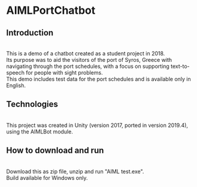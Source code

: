 # AIMLPortChatbot
<h2>Introduction</h2> 
<br/>
This is a demo of a chatbot created as a student project in 2018. <br/>
Its purpose was to aid the visitors of the port of Syros, Greece with navigating through the port schedules, with a focus on supporting text-to-speech for people with sight problems. <br/>
This demo includes test data for the port schedules and is available only in English.<br/>
<h2>Technologies</h2> 
<br/>
This project was created in Unity (version 2017, ported in version 2019.4), using the AIMLBot module.<br/>
<h2>How to download and run</h2><br/>
Download this as zip file, unzip and run "AIML test.exe".<br/>
Build available for Windows only.<br/>
<!--<h2>Available Commands</h2>
<br/>In this build you can use the following commands to communicate with the bot:
<br/>-->

